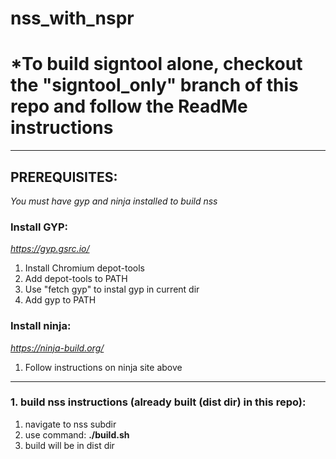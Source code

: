 # nss_with_nspr

# *To build signtool alone, checkout the "signtool_only" branch of this repo and follow the ReadMe instructions

*******************************************************************************************************

## PREREQUISITES:

*You must have gyp and ninja installed to build nss*


### Install GYP:

*https://gyp.gsrc.io/* 

1) Install Chromium depot-tools
2) Add depot-tools to PATH
3) Use "fetch gyp" to instal gyp in current dir
4) Add gyp to PATH

### Install ninja:

*https://ninja-build.org/*

1) Follow instructions on ninja site above


********************************************************************************************************

### 1. build nss instructions (already built (dist dir) in this repo):
1) navigate to nss subdir
2) use command: **./build.sh**
3) build will be in dist dir



